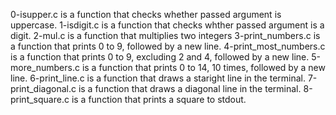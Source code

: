 0-isupper.c is a function that checks whether passed argument is uppercase.
1-isdigit.c is a function that checks whther passed argument is a digit.
2-mul.c is a function that multiplies two integers
3-print_numbers.c is a function that prints 0 to 9, followed by a new line.
4-print_most_numbers.c is a function that prints 0 to 9, excluding 2 and 4, followed by a new line.
5-more_numbers.c is a function that prints 0 to 14, 10 times, followed by a new line.
6-print_line.c is a function that draws a staright line in the terminal.
7-print_diagonal.c is a function that draws a diagonal line in the terminal.
8-print_square.c is a function that prints a square to stdout.

